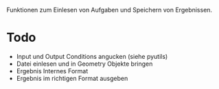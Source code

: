 Funktionen zum Einlesen von Aufgaben und Speichern von Ergebnissen.

# Todo 
- Input und Output Conditions angucken (siehe pyutils)
- Datei einlesen und in Geometry Objekte bringen
- Ergebnis Internes Format
- Ergebnis im richtigen Format ausgeben